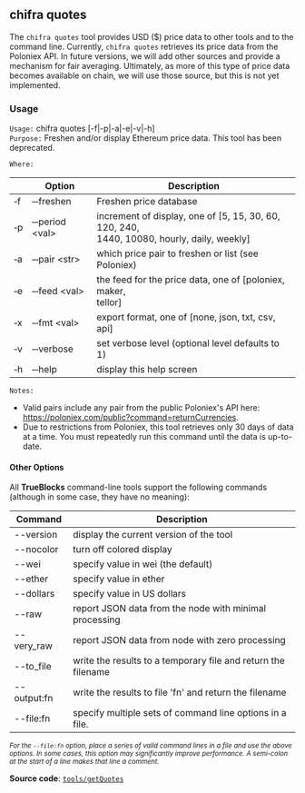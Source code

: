 ## chifra quotes

The `chifra quotes` tool provides USD ($) price data to other tools and to the command line. Currently, `chifra quotes` retrieves its price data from the Poloniex API. In future versions, we will add other sources and provide a mechanism for fair averaging. Ultimately, as more of this type of price data becomes available on chain, we will use those source, but this is not yet implemented.

### Usage

`Usage:`    chifra quotes [-f|-p|-a|-e|-v|-h]  
`Purpose:`  Freshen and/or display Ethereum price data. This tool has been deprecated.

`Where:`

|          | Option                           | Description                                                                                    |
| -------- | -------------------------------- | ---------------------------------------------------------------------------------------------- |
| &#8208;f | &#8208;&#8208;freshen            | Freshen price database                                                                         |
| &#8208;p | &#8208;&#8208;period &lt;val&gt; | increment of display, one of [5, 15, 30, 60, 120, 240,<br/>1440, 10080, hourly, daily, weekly] |
| &#8208;a | &#8208;&#8208;pair &lt;str&gt;   | which price pair to freshen or list (see Poloniex)                                             |
| &#8208;e | &#8208;&#8208;feed &lt;val&gt;   | the feed for the price data, one of [poloniex, maker,<br/>tellor]                              |
| &#8208;x | &#8208;&#8208;fmt &lt;val&gt;    | export format, one of [none, json, txt, csv, api]                                              |
| &#8208;v | &#8208;&#8208;verbose            | set verbose level (optional level defaults to 1)                                               |
| &#8208;h | &#8208;&#8208;help               | display this help screen                                                                       |

`Notes:`

- Valid pairs include any pair from the public Poloniex's API here:
  https://poloniex.com/public?command=returnCurrencies.
- Due to restrictions from Poloniex, this tool retrieves only 30 days of data
  at a time. You must repeatedly run this command until the data is up-to-date.

#### Other Options

All **TrueBlocks** command-line tools support the following commands (although in some case, they have no meaning):

| Command     | Description                                                   |
| ----------- | ------------------------------------------------------------- |
| --version   | display the current version of the tool                       |
| --nocolor   | turn off colored display                                      |
| --wei       | specify value in wei (the default)                            |
| --ether     | specify value in ether                                        |
| --dollars   | specify value in US dollars                                   |
| --raw       | report JSON data from the node with minimal processing        |
| --very_raw  | report JSON data from node with zero processing               |
| --to_file   | write the results to a temporary file and return the filename |
| --output:fn | write the results to file 'fn' and return the filename        |
| --file:fn   | specify multiple sets of command line options in a file.      |

<small>*For the `--file:fn` option, place a series of valid command lines in a file and use the above options. In some cases, this option may significantly improve performance. A semi-colon at the start of a line makes that line a comment.*</small>

**Source code**: [`tools/getQuotes`](https://github.com/TrueBlocks/trueblocks-core/tree/master/src/tools/getQuotes)

